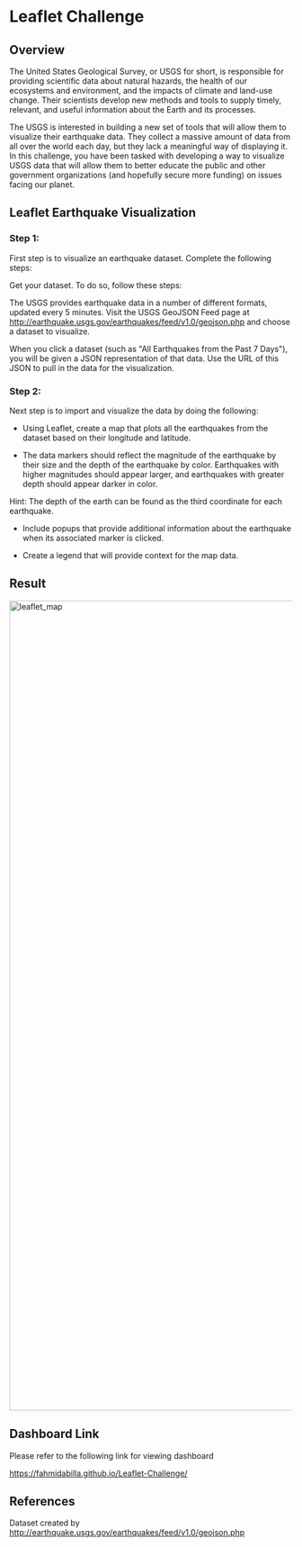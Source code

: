 # Leaflet Challenge

## Overview


The United States Geological Survey, or USGS for short, is responsible for providing scientific data about natural hazards, the health of our ecosystems and environment, and the impacts of climate and land-use change. Their scientists develop new methods and tools to supply timely, relevant, and useful information about the Earth and its processes.

The USGS is interested in building a new set of tools that will allow them to visualize their earthquake data. They collect a massive amount of data from all over the world each day, but they lack a meaningful way of displaying it. In this challenge, you have been tasked with developing a way to visualize USGS data that will allow them to better educate the public and other government organizations (and hopefully secure more funding) on issues facing our planet.


## Leaflet Earthquake Visualization


### Step 1:

First step is to visualize an earthquake dataset. Complete the following steps:

Get your dataset. To do so, follow these steps:

The USGS provides earthquake data in a number of different formats, updated every 5 minutes. Visit the USGS GeoJSON Feed page at http://earthquake.usgs.gov/earthquakes/feed/v1.0/geojson.php and choose a dataset to visualize.

When you click a dataset (such as "All Earthquakes from the Past 7 Days"), you will be given a JSON representation of that data. Use the URL of this JSON to pull in the data for the visualization.


### Step 2:

Next step is to import and visualize the data by doing the following:

- Using Leaflet, create a map that plots all the earthquakes from the dataset based on their longitude and latitude.

- The data markers should reflect the magnitude of the earthquake by their size and the depth of the earthquake by color. Earthquakes with higher magnitudes should appear larger, and earthquakes with greater depth should appear darker in color.

Hint: The depth of the earth can be found as the third coordinate for each earthquake.

- Include popups that provide additional information about the earthquake when its associated marker is clicked.

- Create a legend that will provide context for the map data.



## Result


<img width="1439" alt="leaflet_map" src="https://user-images.githubusercontent.com/120361200/232618433-c023b3ab-b566-48df-826d-ff6af63e0189.png">




## Dashboard Link

Please refer to the following link for viewing dashboard

https://fahmidabilla.github.io/Leaflet-Challenge/



## References

Dataset created by http://earthquake.usgs.gov/earthquakes/feed/v1.0/geojson.php


